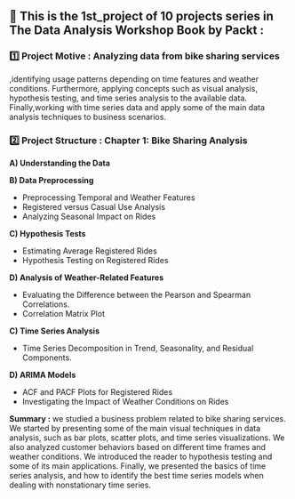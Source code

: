  ## 📌 This is the 1st_project of 10 projects series in The Data Analysis Workshop Book by Packt :

### 1️⃣ Project Motive : Analyzing data from bike sharing services 
,identifying usage patterns depending on time features and weather 
conditions. Furthermore, applying concepts such as visual analysis, 
hypothesis testing, and time series analysis to the available data. Finally,working with time series data and 
apply some of the main data analysis techniques to business scenarios.

### ️2️⃣ Project Structure : Chapter 1: Bike Sharing Analysis
**A) Understanding the Data**

**B) Data Preprocessing**
- Preprocessing Temporal and Weather Features
- Registered versus Casual Use Analysis
- Analyzing Seasonal Impact on Rides

**C) Hypothesis Tests**
- Estimating Average Registered Rides
- Hypothesis Testing on Registered Rides

**D) Analysis of Weather-Related Features**
- Evaluating the Difference between the Pearson and Spearman Correlations.
- Correlation Matrix Plot

**C) Time Series Analysis**
- Time Series Decomposition in Trend, Seasonality, and Residual Components.

**D) ARIMA Models**
- ACF and PACF Plots for Registered Rides
- Investigating the Impact of Weather Conditions on Rides

**Summary :**
we studied a business problem related to bike sharing services. We 
started by presenting some of the main visual techniques in data analysis, such as 
bar plots, scatter plots, and time series visualizations. We also analyzed customer 
behaviors based on different time frames and weather conditions. We introduced the 
reader to hypothesis testing and some of its main applications. Finally, we presented 
the basics of time series analysis, and how to identify the best time series models 
when dealing with nonstationary time series.
